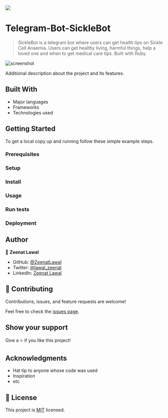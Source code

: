 ![](https://img.shields.io/badge/Microverse-blueviolet)

# Telegram-Bot-SickleBot

> SickleBot is a telegram bot where users can get health tips on Sickle Cell Anaemia. Users can get healthy living, harmful things, help a loved one and when to get medical care tips. Built with Ruby.

![screenshot](./app_screenshot.png)

Additional description about the project and its features.

## Built With

- Major languages
- Frameworks
- Technologies used


## Getting Started

To get a local copy up and running follow these simple example steps.

### Prerequisites

### Setup

### Install

### Usage

### Run tests

### Deployment



## Author

👤 **Zeenat Lawal**

- GitHub: [@ZeenatLawal](https://github.com/ZeenatLawal)
- Twitter: [@lawal_zeenat](https://twitter.com/lawal_zeenat)
- LinkedIn: [Zeenat Lawal](https://www.linkedin.com/in/zeenatlawal/)

## 🤝 Contributing

Contributions, issues, and feature requests are welcome!

Feel free to check the [issues page](https://github.com/ZeenatLawal/Telegram-Bot-SickleBot/issues/).

## Show your support

Give a ⭐️ if you like this project!

## Acknowledgments

- Hat tip to anyone whose code was used
- Inspiration
- etc

## 📝 License

This project is [MIT](https://github.com/git/git-scm.com/blob/main/MIT-LICENSE.txt) licensed.
